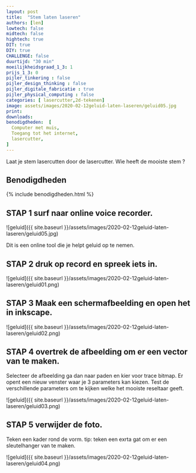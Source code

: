 ```yaml
---
layout: post
title:  "Stem laten laseren"
authors: [len]
lowtech: false
midtech: false
hightech: true
DIT: true
DIY: true
CHALLENGE: false
duurtijd: "30 min"
moeilijkheidsgraad_1_3: 1
prijs_1_3: 0
pijler_tinkering : false
pijler_design_thinking : false
pijler_digitale_fabricatie : true
pijler_physical_computing : false
categories: [ lasercutter,2d-tekenen]
image: assets/images/2020-02-12geluid-laten-laseren/geluid05.jpg
print: 
downloads:
benodigdheden:  [
  Computer met muis,
  Toegang tot het internet,
  lasercutter,
]
---
```

Laat je stem lasercutten door de lasercutter. Wie heeft de mooiste stem ?  

## Benodigdheden

{% include benodigdheden.html %}

## STAP 1 surf naar online voice recorder. 


![geluid]({{ site.baseurl }}/assets/images/2020-02-12geluid-laten-laseren/geluid05.jpg)

Dit is een online tool die je helpt geluid op te nemen.  

## STAP 2 druk op record en spreek iets in. 

![geluid]({{ site.baseurl }}/assets/images/2020-02-12geluid-laten-laseren/geluid01.png)

## STAP 3 Maak een schermafbeelding en open het in inkscape. 

![geluid]({{ site.baseurl }}/assets/images/2020-02-12geluid-laten-laseren/geluid02.png)

## STAP 4 overtrek de afbeelding om er een vector van te maken. 

Selecteer de afbeelding ga dan naar paden en kier voor trace bitmap. Er opent een nieuw venster waar je 3 parameters kan kiezen. 
Test de verschillende parameters om te kijken welke het mooiste reseltaar geeft. 

![geluid]({{ site.baseurl }}/assets/images/2020-02-12geluid-laten-laseren/geluid03.png)


## STAP 5 verwijder de foto. 

Teken een kader rond de vorm. tip: teken een exrta gat om er een sleutelhanger van te maken. 

![geluid]({{ site.baseurl }}/assets/images/2020-02-12geluid-laten-laseren/geluid04.png) 


